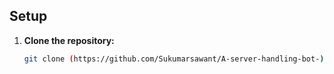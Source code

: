 ## Setup

1. **Clone the repository:**
   ```bash
   git clone (https://github.com/Sukumarsawant/A-server-handling-bot-)
